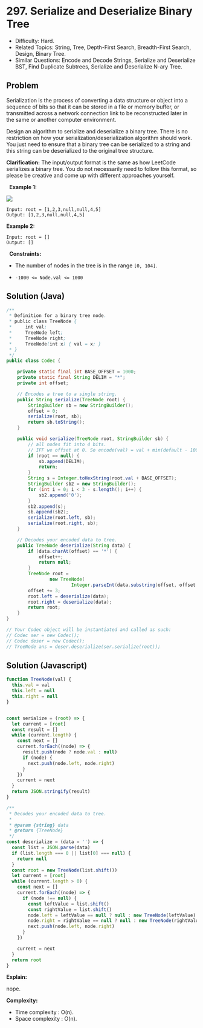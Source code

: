 # 297. Serialize and Deserialize Binary Tree

- Difficulty: Hard.
- Related Topics: String, Tree, Depth-First Search, Breadth-First Search, Design, Binary Tree.
- Similar Questions: Encode and Decode Strings, Serialize and Deserialize BST, Find Duplicate Subtrees, Serialize and Deserialize N-ary Tree.

## Problem

Serialization is the process of converting a data structure or object into a sequence of bits so that it can be stored in a file or memory buffer, or transmitted across a network connection link to be reconstructed later in the same or another computer environment.

Design an algorithm to serialize and deserialize a binary tree. There is no restriction on how your serialization/deserialization algorithm should work. You just need to ensure that a binary tree can be serialized to a string and this string can be deserialized to the original tree structure.

**Clarification:** The input/output format is the same as how LeetCode serializes a binary tree. You do not necessarily need to follow this format, so please be creative and come up with different approaches yourself.

 
**Example 1:**

![](https://assets.leetcode.com/uploads/2020/09/15/serdeser.jpg)

```
Input: root = [1,2,3,null,null,4,5]
Output: [1,2,3,null,null,4,5]
```

**Example 2:**

```
Input: root = []
Output: []
```

 
**Constraints:**


	
- The number of nodes in the tree is in the range ```[0, 104]```.
	
- ```-1000 <= Node.val <= 1000```

## Solution (Java)
```java
/**
 * Definition for a binary tree node.
 * public class TreeNode {
 *     int val;
 *     TreeNode left;
 *     TreeNode right;
 *     TreeNode(int x) { val = x; }
 * }
 */
public class Codec {

    private static final int BASE_OFFSET = 1000;
    private static final String DELIM = "*";
    private int offset;

    // Encodes a tree to a single string.
    public String serialize(TreeNode root) {
        StringBuilder sb = new StringBuilder();
        offset = 0;
        serialize(root, sb);
        return sb.toString();
    }

    public void serialize(TreeNode root, StringBuilder sb) {
        // all nodes fit into 4 bits.
        // IFF we offset at 0. So encode(val) = val + min(default - 1000)
        if (root == null) {
            sb.append(DELIM);
            return;
        }
        String s = Integer.toHexString(root.val + BASE_OFFSET);
        StringBuilder sb2 = new StringBuilder();
        for (int i = 0; i < 3 - s.length(); i++) {
            sb2.append('0');
        }
        sb2.append(s);
        sb.append(sb2);
        serialize(root.left, sb);
        serialize(root.right, sb);
    }

    // Decodes your encoded data to tree.
    public TreeNode deserialize(String data) {
        if (data.charAt(offset) == '*') {
            offset++;
            return null;
        }
        TreeNode root =
                new TreeNode(
                        Integer.parseInt(data.substring(offset, offset + 3), 16) - BASE_OFFSET);
        offset += 3;
        root.left = deserialize(data);
        root.right = deserialize(data);
        return root;
    }
}

// Your Codec object will be instantiated and called as such:
// Codec ser = new Codec();
// Codec deser = new Codec();
// TreeNode ans = deser.deserialize(ser.serialize(root));
```

## Solution (Javascript)

```javascript
function TreeNode(val) {
  this.val = val
  this.left = null
  this.right = null
}


const serialize = (root) => {
  let current = [root]
  const result = []
  while (current.length) {
    const next = []
    current.forEach((node) => {
      result.push(node ? node.val : null)
      if (node) {
        next.push(node.left, node.right)
      }
    })
    current = next
  }
  return JSON.stringify(result)
}

/**
 * Decodes your encoded data to tree.
 *
 * @param {string} data
 * @return {TreeNode}
 */
const deserialize = (data = '') => {
  const list = JSON.parse(data)
  if (list.length === 0 || list[0] === null) {
    return null
  }
  const root = new TreeNode(list.shift())
  let current = [root]
  while (current.length > 0) {
    const next = []
    current.forEach((node) => {
      if (node !== null) {
        const leftValue = list.shift()
        const rightValue = list.shift()
        node.left = leftValue == null ? null : new TreeNode(leftValue)
        node.right = rightValue == null ? null : new TreeNode(rightValue)
        next.push(node.left, node.right)
      }
    })

    current = next
  }
  return root
}
```

**Explain:**

nope.

**Complexity:**

* Time complexity : O(n).
* Space complexity : O(n).
